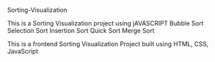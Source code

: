 Sorting-Visualization

This is a Sorting Visualization project using jAVASCRIPT
Bubble Sort
Selection Sort
Insertion Sort
Quick Sort
Merge Sort

This is a frontend Sorting Visualization Project built using HTML, CSS, JavaScript
